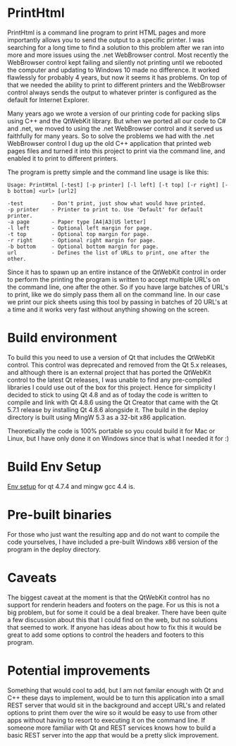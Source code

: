 # PrintHtml

PrintHtml is a command line program to print HTML pages and more importantly allows you to
send the output to a specific printer. I was searching for a long time to find a solution
to this problem after we ran into more and more issues using the .net WebBrowser control.
Most recently the WebBrowser control kept failing and silently not printing until we
rebooted the computer and updating to Windows 10 made no difference. It worked flawlessly
for probably 4 years, but now it seems it has problems. On top of that we needed the
ability to print to different printers and the WebBrowser control always sends the output
to whatever printer is configured as the default for Internet Explorer.

Many years ago we wrote a version of our printing code for packing slips using C++ and
the QtWebKit library. But when we ported all our code to C# and .net, we moved to using the
.net WebBrowser control and it served us faithfully for many years. So to solve the problems
we had with the .net WebBrowser control I dug up the old C++ application that printed web pages
files and turned it into this project to print via the command line, and enabled it to print
to different printers.

The program is pretty simple and the command line usage is like this:

~~~~
Usage: PrintHtml [-test] [-p printer] [-l left] [-t top] [-r right] [-b bottom] <url> [url2]

-test         - Don't print, just show what would have printed.
-p printer    - Printer to print to. Use 'Default' for default printer.
-a page       - Paper type [A4|A3|US letter]
-l left       - Optional left margin for page.
-t top        - Optional top margin for page.
-r right      - Optional right margin for page.
-b bottom     - Optional bottom margin for page.
url           - Defines the list of URLs to print, one after the other.
~~~~

Since it has to spawn up an entire instance of the QtWebKit control in order to perform the printing
the program is written to accept multiple URL's on the command line, one after the other. So if you have
large batches of URL's to print, like we do simply pass them all on the command line. In our case we
print our pick sheets using this tool by passing in batches of 20 URL's at a time and it works very fast
without anything showing on the screen.

# Build environment

To build this you need to use a version of Qt that includes the QtWebKit control. This control was deprecated
and removed from the Qt 5.x releases, and although there is an external project that has ported the QtWebKit
control to the latest Qt releases, I was unable to find any pre-compiled libraries I could use out of the box
for this project. Hence for simplicity I decided to stick to using Qt 4.8 and as of today the code is written
to compile and link with Qt 4.8.6 using the Qt Creator that came with the Qt 5.7.1 release by installing
Qt 4.8.6 alongside it. The build in the deploy directory is built using MingW 5.3 as a 32-bit x86 application.


Theoretically the code is 100% portable so you could build it for Mac or Linux, but I have only done it on
Windows since that is what I needed it for :)

# Build Env Setup
[Env setup](https://github.com/khalidchawtany/PrintHtml/blob/master/Build.md) for qt 4.7.4 and mingw gcc 4.4 is.

# Pre-built binaries

For those who just want the resulting app and do not want to compile the code yourselves, I have included a
pre-built Windows x86 version of the program in the deploy directory.

# Caveats

The biggest caveat at the moment is that the QtWebKit control has no support for renderin headers and
footers on the page. For us this is not a big problem, but for some it could be a deal breaker. There have
been quite a few discussion about this that I could find on the web, but no solutions that seemed to work.
If anyone has ideas about how to fix this it would be great to add some options to control the headers
and footers to this program.

# Potential improvements

Something that would cool to add, but I am not familar enough with Qt and C++ these days to implement, would be
to turn this application into a small REST server that would sit in the background and accept URL's and related
options to print them over the wire so it would be easy to use from other apps without having to resort to
executing it on the command line. If someone more familiar with Qt and REST services knows how to build a basic
REST server into the app that would be a pretty slick improvement.
